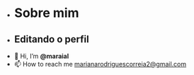 - # Sobre mim
- ## Editando o perfil
- 👋 Hi, I’m **@maraial**
- 📫 How to reach me marianarodriguescorreia2@gmail.com

<!---
maraial/maraial is a ✨ special ✨ repository because its `README.md` (this file) appears on your GitHub profile.
You can click the Preview link to take a look at your changes.
--->
